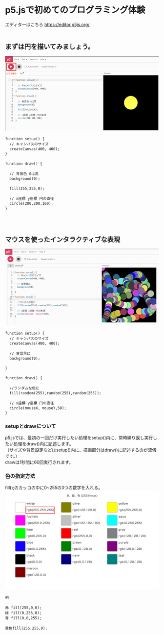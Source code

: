 # p5.jsで初めてのプログラミング体験
エディターはこちら https://editor.p5js.org/
<br>
<br>

## まずは円を描いてみましょう。
<img src="images/circle.png" width="800px">

```
function setup() {
  // キャンバスのサイズ
  createCanvas(400, 400);
}

function draw() {
  
  // 背景色 0は黒
  background(0);
  
  fill(255,255,0);
  
  // x座標 y座標 円の直径
  circle(200,200,100);
}
```
<br>
<br>

## マウスを使ったインタラクティブな表現

<img src="images/mouse.png" width="800px">

```
function setup() {
  // キャンバスのサイズ
  createCanvas(400, 400);
  
  // 背景黒に
  background(0);
  
}

function draw() {
  
  //ランダムな色に
  fill(random(255),random(255),random(255));
  
  // x座標 y座標 円の直径
  circle(mouseX, mouseY,50);
}
```

### setupとdrawについて
p5.jsでは、最初の一回だけ実行したい処理をsetup()内に、常時繰り返し実行したい処理をdraw()内に記述します。<br>
（サイズや背景設定などはsetup()内に、描画部分はdraw()に記述するのが流儀です。）<br>
drawは1秒間に60回実行されます。







### 色の指定方法
fill();のカッコの中に0~255の3つの数字を入れる。
<br>
<img src="images/colors.png" width="600px">

```
例 

赤 fill(255,0,0);
緑 fill(0,255,0);
青 fill(0,0,255);

黄色fill(255,255,0);

```
